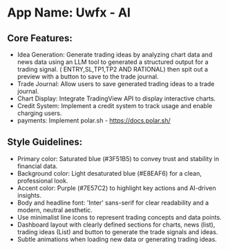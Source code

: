 # **App Name**: Uwfx - AI

## Core Features:


- Idea Generation: Generate trading ideas by analyzing chart data and news data using an LLM tool to generated a structured output for a trading signal. ( ENTRY,SL,TP1,TP2 AND RATIONAL) then spit out a preview with a button to save to the trade journal.
- Trade Journal: Allow users to save generated trading ideas to a trade journal.
- Chart Display: Integrate TradingView API to display interactive charts.
- Credit System: Implement a credit system to track usage and enable charging users.
- payments: Implement polar.sh - https://docs.polar.sh/

## Style Guidelines:

- Primary color: Saturated blue (#3F51B5) to convey trust and stability in financial data.
- Background color: Light desaturated blue (#E8EAF6) for a clean, professional look.
- Accent color: Purple (#7E57C2) to highlight key actions and AI-driven insights.
- Body and headline font: 'Inter' sans-serif for clear readability and a modern, neutral aesthetic.
- Use minimalist line icons to represent trading concepts and data points.
- Dashboard layout with clearly defined sections for charts, news (list), trading ideas (List) and button to generate the trade signals and ideas.
- Subtle animations when loading new data or generating trading ideas.